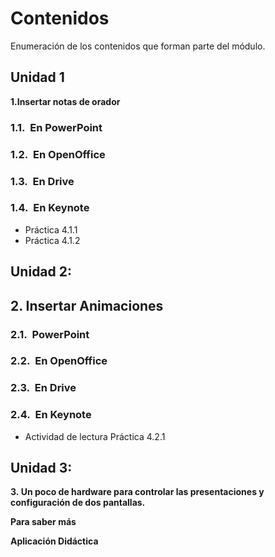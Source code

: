 # Contenidos

Enumeración de los contenidos que forman parte del módulo.

## Unidad 1

**1.Insertar notas de orador**

### 1.1.  En PowerPoint

### 1.2.  En OpenOffice

### 1.3.  En Drive

### 1.4.  En Keynote

*   Práctica 4.1.1
*   Práctica 4.1.2

## Unidad 2:

## 2\. Insertar Animaciones

### 2.1.  PowerPoint

### 2.2.  En OpenOffice

### 2.3.  En Drive

### 2.4.  En Keynote

*   Actividad de lectura Práctica 4.2.1

## Unidad 3:

**3. Un poco de hardware para controlar las presentaciones y configuración de dos pantallas.**

**Para saber más**

**Aplicación Didáctica**

